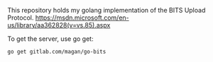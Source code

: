 This repository holds my golang implementation of the BITS Upload Protocol.
https://msdn.microsoft.com/en-us/library/aa362828(v=vs.85).aspx

To get the server, use go get:

    go get gitlab.com/magan/go-bits